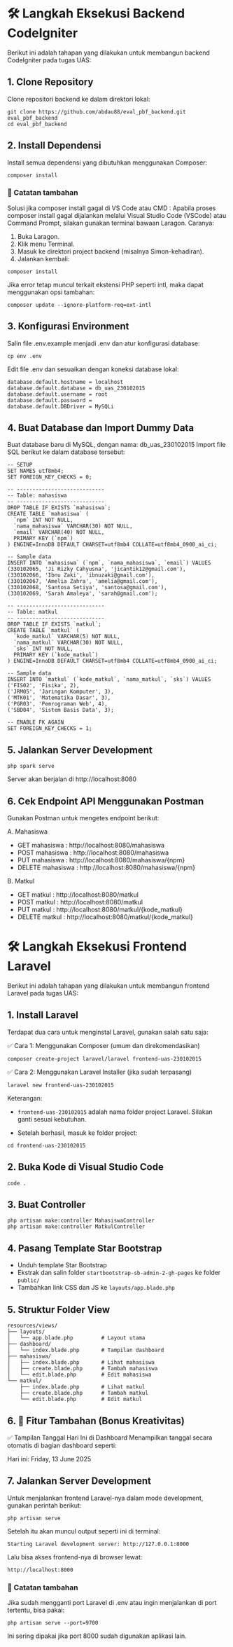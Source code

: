 # 🛠️ Langkah Eksekusi Backend CodeIgniter 
Berikut ini adalah tahapan yang dilakukan untuk membangun backend CodeIgniter pada tugas UAS:

## 1. Clone Repository
Clone repositori backend ke dalam direktori lokal:
```
git clone https://github.com/abdau88/eval_pbf_backend.git eval_pbf_backend
cd eval_pbf_backend
```

## 2. Install Dependensi
Install semua dependensi yang dibutuhkan menggunakan Composer:
```
composer install
```
### 📌 Catatan tambahan
Solusi jika composer install gagal di VS Code atau CMD :
Apabila proses composer install gagal dijalankan melalui Visual Studio Code (VSCode) atau Command Prompt, silakan gunakan terminal bawaan Laragon.
Caranya:

1. Buka Laragon.
2. Klik menu Terminal.
3. Masuk ke direktori project backend (misalnya Simon-kehadiran).
4. Jalankan kembali:
```
composer install
```
Jika error tetap muncul terkait ekstensi PHP seperti intl, maka dapat menggunakan opsi tambahan:
```
composer update --ignore-platform-req=ext-intl
```

## 3. Konfigurasi Environment
Salin file .env.example menjadi .env dan atur konfigurasi database:
```
cp env .env
```

Edit file .env dan sesuaikan dengan koneksi database lokal:
```
database.default.hostname = localhost
database.default.database = db_uas_230102015
database.default.username = root
database.default.password =
database.default.DBDriver = MySQLi
```

## 4. Buat Database dan Import Dummy Data
Buat database baru di MySQL, dengan nama: db_uas_230102015
Import file SQL berikut ke dalam database tersebut:
```
-- SETUP
SET NAMES utf8mb4;
SET FOREIGN_KEY_CHECKS = 0;

-- ----------------------------
-- Table: mahasiswa
-- ----------------------------
DROP TABLE IF EXISTS `mahasiswa`;
CREATE TABLE `mahasiswa` (
  `npm` INT NOT NULL,
  `nama_mahasiswa` VARCHAR(30) NOT NULL,
  `email` VARCHAR(40) NOT NULL,
  PRIMARY KEY (`npm`)
) ENGINE=InnoDB DEFAULT CHARSET=utf8mb4 COLLATE=utf8mb4_0900_ai_ci;

-- Sample data
INSERT INTO `mahasiswa` (`npm`, `nama_mahasiswa`, `email`) VALUES
(330102065, 'Ji Rizky Cahyusna', 'jicantik12@gmail.com'),
(330102066, 'Ibnu Zaki', 'ibnuzaki@gmail.com'),
(330102067, 'Amelia Zahra', 'amelia@gmail.com'),
(330102068, 'Santosa Setiya', 'santosa@gmail.com'),
(330102069, 'Sarah Amaleya', 'sarah@gmail.com');

-- ----------------------------
-- Table: matkul
-- ----------------------------
DROP TABLE IF EXISTS `matkul`;
CREATE TABLE `matkul` (
  `kode_matkul` VARCHAR(5) NOT NULL,
  `nama_matkul` VARCHAR(30) NOT NULL,
  `sks` INT NOT NULL,
  PRIMARY KEY (`kode_matkul`)
) ENGINE=InnoDB DEFAULT CHARSET=utf8mb4 COLLATE=utf8mb4_0900_ai_ci;

-- Sample data
INSERT INTO `matkul` (`kode_matkul`, `nama_matkul`, `sks`) VALUES
('FIS02', 'Fisika', 2),
('JRM05', 'Jaringan Komputer', 3),
('MTK01', 'Matematika Dasar', 3),
('PGR03', 'Pemrograman Web', 4),
('SBD04', 'Sistem Basis Data', 3);

-- ENABLE FK AGAIN
SET FOREIGN_KEY_CHECKS = 1;
```

## 5. Jalankan Server Development
```
php spark serve
```
Server akan berjalan di http://localhost:8080

## 6. Cek Endpoint API Menggunakan Postman
Gunakan Postman untuk mengetes endpoint berikut:

A. Mahasiswa
- GET mahasiswa : http://localhost:8080/mahasiswa
- POST mahasiswa : http://localhost:8080/mahasiswa
- PUT mahasiswa : http://localhost:8080/mahasiswa/{npm}
- DELETE mahasiswa : http://localhost:8080/mahasiswa/{npm}

B. Matkul
- GET matkul : http://localhost:8080/matkul
- POST matkul : http://localhost:8080/matkul
- PUT matkul : http://localhost:8080/matkul/{kode_matkul}
- DELETE matkul : http://localhost:8080/matkul/{kode_matkul}


# 🛠️ Langkah Eksekusi Frontend Laravel
Berikut ini adalah tahapan yang dilakukan untuk membangun frontend Laravel pada tugas UAS:

## 1. Install Laravel
Terdapat dua cara untuk menginstal Laravel,  gunakan salah satu saja:

✅ Cara 1: Menggunakan Composer (umum dan direkomendasikan)
```
composer create-project laravel/laravel frontend-uas-230102015
```

✅ Cara 2: Menggunakan Laravel Installer (jika sudah terpasang)
```
laravel new frontend-uas-230102015
```
Keterangan:

- `frontend-uas-230102015` adalah nama folder project Laravel. Silakan ganti sesuai kebutuhan.

- Setelah berhasil, masuk ke folder project:
```
cd frontend-uas-230102015
```

## 2. Buka Kode di Visual Studio Code
```
code .
```

## 3. Buat Controller
```
php artisan make:controller MahasiswaController
php artisan make:controller MatkulController
```
## 4. Pasang Template Star Bootstrap
- Unduh template Star Bootstrap
- Ekstrak dan salin folder `startbootstrap-sb-admin-2-gh-pages` ke folder `public/`
- Tambahkan link CSS dan JS ke `layouts/app.blade.php`

## 5. Struktur Folder View
```
resources/views/
├── layouts/
│   └── app.blade.php         # Layout utama
├── dashboard/
│   └── index.blade.php       # Tampilan dashboard
├── mahasiswa/
│   ├── index.blade.php       # Lihat mahasiswa
│   ├── create.blade.php      # Tambah mahasiswa
│   └── edit.blade.php        # Edit mahasiswa
└── matkul/
    ├── index.blade.php       # Lihat matkul
    ├── create.blade.php      # Tambah matkul
    └── edit.blade.php        # Edit matkul
```

## 6. 🎁 Fitur Tambahan (Bonus Kreativitas)
✅ Tampilan Tanggal Hari Ini di Dashboard
Menampilkan tanggal secara otomatis di bagian dashboard seperti:

Hari ini: Friday, 13 June 2025

## 7. Jalankan Server Development
Untuk menjalankan frontend Laravel-nya dalam mode development, gunakan perintah berikut:
```
php artisan serve
```
Setelah itu akan muncul output seperti ini di terminal:
```
Starting Laravel development server: http://127.0.0.1:8000
```
Lalu bisa akses frontend-nya di browser lewat:
```
http://localhost:8000
```
### 📌 Catatan tambahan
Jika sudah mengganti port Laravel di .env atau ingin menjalankan di port tertentu, bisa pakai:
```
php artisan serve --port=9700
```
Ini sering dipakai jika port 8000 sudah digunakan aplikasi lain.

